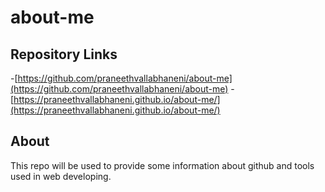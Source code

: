 # about-me

## Repository Links

-[https://github.com/praneethvallabhaneni/about-me](https://github.com/praneethvallabhaneni/about-me)
-[https://praneethvallabhaneni.github.io/about-me/](https://praneethvallabhaneni.github.io/about-me/)

## About
This repo will be used to provide some information about github and tools used in web developing.

